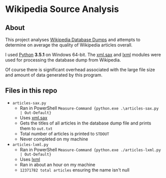 # Wikipedia Source Analysis
## About
This project analyses [Wikipedia Database Dumps][1] and attempts to determine on
average the quality of Wikipedia articles overall.

I used [Python][2] **3.5.1** on Windows 64-bit. The [xml.sax][3] and [lxml][4] modules were used for processing the database dump from Wikipedia.

Of course there is significant overhead associated with the large file size and
amount of data generated by this program.


## Files in this repo
  * ``articles-sax.py``
    * Ran in PowerShell ``Measure-Command {python.exe .\articles-sax.py | Out-Default}``
    * Uses [xml.sax][3]
    * Gets the titles of all articles in the database dump file and prints them to ``out.txt``
    * Total number of articles is printed to ``STDOUT``
    * Never completed on my machine
  * ``articles-lxml.py``
    * Ran in PowerShell ``Measure-Command {python.exe ./articles-lxml.py | Out-Default}``
    * Uses [lxml][4]
    * Ran in about an hour on my machine
    * ``12371782 total articles`` ensuring the name isn't null

[1]: https://en.wikipedia.org/wiki/Wikipedia:Database_download#Where_do_I_get...
[2]: https://www.python.org/
[3]: https://docs.python.org/3/library/xml.sax.html
[4]: http://lxml.de/
